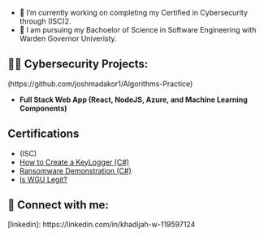 - 🔭 I’m currently working on completing my Certified in Cybersecurity through (ISC)2.
- 🌱 I am pursuing my Bachoelor of Science in Software Engineering with Warden Governor Univeristy.

<h2>👨‍💻 Cybersecurity Projects:</h2>
(https://github.com/joshmadakor1/Algorithms-Practice)
  
- <b>Full Stack Web App (React, NodeJS, Azure, and Machine Learning Components)</b>

<h2> Certifications </h2>

- (ISC)
- [How to Create a KeyLogger (C#)](https://www.youtube.com/watch?v=N-L9hklSlNk)
- [Ransomware Demonstration (C#)](https://www.youtube.com/watch?v=OfvdQeh79s0)
- [Is WGU Legit?](https://www.youtube.com/watch?v=E2MwRWxDBkA)

<h2> 🤳 Connect with me:</h2>
[linkedin]: https://linkedin.com/in/khadijah-w-119597124

<!--
**KJanee26/KJanee26** is a ✨ _special_ ✨ repository because its `README.md` (this file) appears on your GitHub profile.

Here are some ideas to get you started:
- 👯 I’m looking to collaborate on ...
- 🤔 I’m looking for help with ...
- 💬 Ask me about ...
- 📫 How to reach me: ...
- 😄 Pronouns: ...
- ⚡ Fun fact: ...
-->
